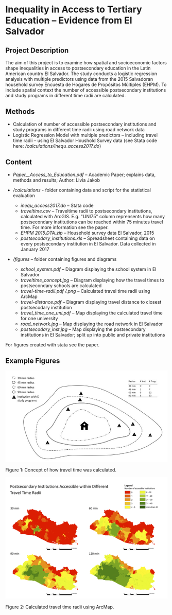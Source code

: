 # Inequality in Access to Tertiary Education – Evidence from El Salvador


## Project Description
The aim of this project is to examine how spatial and socioeconomic factors shape inequalities in access to postsecondary education in the Latin American country El Salvador. The study conducts a logistic regression analysis with multiple predictors using data from the 2015 Salvadoran household survey Encuesta de Hogares de Propósitos Múltiples (EHPM). To include spatial context the number of accessible postsecondary institutions and study programs in different time radii are calculated.

## Methods

- Calculation of number of accessible postsecondary institutions and study programs in different time radii using road network data
- Logistic Regression Model with multiple predictors – including travel time radii – using El Salvador Houshold Survey data (see Stata code here: */calculations/inequ_access2017.do*)




## Content

- *Paper__Access_to_Education.pdf* – Academic Paper; explains data, methods and results; Author: Livia Jakob

- */calculations* - folder containing data and script for the statistical evaluation
  - *inequ_access2017.do* – Stata code
  - *traveltime.csv* – Traveltime radii to postsecondary institutions, calculated with ArcGIS. E.g. "UNI75" column reprensents how many postsecondary institutions can be reached within 75 minutes travel time. For more information see the paper.
  - *EHPM 2015.DTA.zip* – Household survey data El Salvador, 2015
  - *postsecodary_institutions.xls* – Spreadsheet containing data on every postsecondary institution in El Salvador. Data collected in January 2017
  
- */figures* – folder containing figures and diagrams
  - *school_system.pdf* – Diagram displaying the school system in El Salvador
  - *traveltime_concept.jpg* – Diagram displaying how the travel times to postsecondary schools are calculated
  - *travel-time-radii.pdf /.png* – Calculated travel time radii using ArcMap
  - *travel-distance.pdf* – Diagram displaying travel distance to closest postsecodary institution
  - *travel_time_one_uni.pdf* – Map displaying the calculated travel time for one university
  - *road_network.jpg* – Map displaying the road network in El Salvador
  - *postsecodary_inst.jpg* – Map displaying the postsecondary institutions in El Salvador; split up into public and private institutions
  
For figures created with stata see the paper.
  
## Example Figures

![Concept of travel time calculation](figures/traveltime_concept.jpg "Concept of travel time calculation")

Figure 1: Concept of how travel time was calculated.


![Travel time calculation](figures/travel-time-radii.png "Travel time calculation")

Figure 2: Calculated travel time radii using ArcMap.

